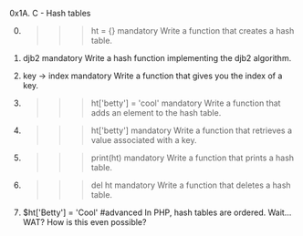 0x1A. C - Hash tables

0. >>> ht = {}
mandatory
Write a function that creates a hash table.

1. djb2
mandatory
Write a hash function implementing the djb2 algorithm.

2. key -> index
mandatory
Write a function that gives you the index of a key.

3. >>> ht['betty'] = 'cool'
mandatory
Write a function that adds an element to the hash table.

4. >>> ht['betty']
mandatory
Write a function that retrieves a value associated with a key.

5. >>> print(ht)
mandatory
Write a function that prints a hash table.

6. >>> del ht
mandatory
Write a function that deletes a hash table.

7. $ht['Betty'] = 'Cool'
#advanced
In PHP, hash tables are ordered. Wait… WAT? How is this even possible?
